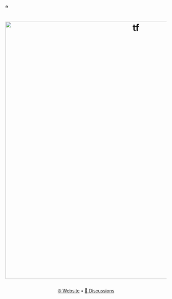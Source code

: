 e<h1 align="center">
  <a href="https://projectf.pages.dev" target="_blank"><img src="https://projectf-crisutf.pages.dev/media/logo.png" alt="tf" width="800"></a>
</h1>

<p align="center">
  <a href="https://projectf.pages.dev" target="_blank">🌐 Website</a>
  •
  <a href="https://github.com/projec-tf/projectf/discussions" target="_blank">💬 Discussions</a>
</p>
